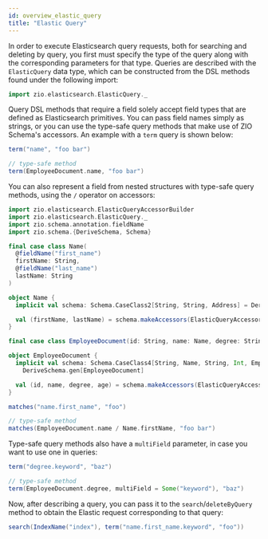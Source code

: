```yaml
---
id: overview_elastic_query
title: "Elastic Query"
---
```


In order to execute Elasticsearch query requests, both for searching and deleting by query, 
you first must specify the type of the query along with the corresponding parameters for that type. 
Queries are described with the `ElasticQuery` data type, which can be constructed from the DSL methods found under the following import:

```scala
import zio.elasticsearch.ElasticQuery._
```

Query DSL methods that require a field solely accept field types that are defined as Elasticsearch primitives.
You can pass field names simply as strings, or you can use the type-safe query methods that make use of ZIO Schema's accessors. 
An example with a `term` query is shown below:

```scala
term("name", "foo bar")

// type-safe method
term(EmployeeDocument.name, "foo bar")
```

You can also represent a field from nested structures with type-safe query methods, using the `/` operator on accessors:

```scala
import zio.elasticsearch.ElasticQueryAccessorBuilder
import zio.elasticsearch.ElasticQuery._
import zio.schema.annotation.fieldName
import zio.schema.{DeriveSchema, Schema}

final case class Name(
  @fieldName("first_name")
  firstName: String,
  @fieldName("last_name")
  lastName: String
)

object Name {
  implicit val schema: Schema.CaseClass2[String, String, Address] = DeriveSchema.gen[Name]

  val (firstName, lastName) = schema.makeAccessors(ElasticQueryAccessorBuilder)
}

final case class EmployeeDocument(id: String, name: Name, degree: String, age: Int)

object EmployeeDocument {
  implicit val schema: Schema.CaseClass4[String, Name, String, Int, EmployeeDocument] = 
    DeriveSchema.gen[EmployeeDocument]

  val (id, name, degree, age) = schema.makeAccessors(ElasticQueryAccessorBuilder)
}

matches("name.first_name", "foo")

// type-safe method
matches(EmployeeDocument.name / Name.firstName, "foo bar")
```

Type-safe query methods also have a `multiField` parameter, in case you want to use one in queries:

```scala
term("degree.keyword", "baz")

// type-safe method
term(EmployeeDocument.degree, multiField = Some("keyword"), "baz")
```

Now, after describing a query, you can pass it to the `search`/`deleteByQuery` method to obtain the Elastic request corresponding to that query:

```scala
search(IndexName("index"), term("name.first_name.keyword", "foo"))
```
